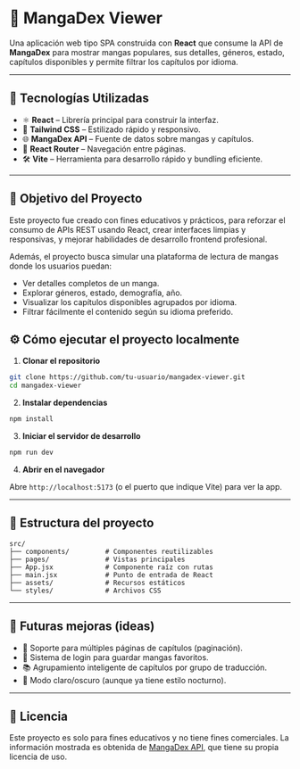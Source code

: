 # 📘 MangaDex Viewer

Una aplicación web tipo SPA construida con **React** que consume la API de **MangaDex** para mostrar mangas populares, sus detalles, géneros, estado, capítulos disponibles y permite filtrar los capítulos por idioma.

---

## 🚀 Tecnologías Utilizadas

- ⚛️ **React** – Librería principal para construir la interfaz.
- 🎨 **Tailwind CSS** – Estilizado rápido y responsivo.
- 🌐 **MangaDex API** – Fuente de datos sobre mangas y capítulos.
- 🧭 **React Router** – Navegación entre páginas.
- 🛠️ **Vite** – Herramienta para desarrollo rápido y bundling eficiente.

---

## 🎯 Objetivo del Proyecto

Este proyecto fue creado con fines educativos y prácticos, para reforzar el consumo de APIs REST usando React, crear interfaces limpias y responsivas, y mejorar habilidades de desarrollo frontend profesional.

Además, el proyecto busca simular una plataforma de lectura de mangas donde los usuarios puedan:

- Ver detalles completos de un manga.
- Explorar géneros, estado, demografía, año.
- Visualizar los capítulos disponibles agrupados por idioma.
- Filtrar fácilmente el contenido según su idioma preferido.


## ⚙️ Cómo ejecutar el proyecto localmente

1. **Clonar el repositorio**

```bash
git clone https://github.com/tu-usuario/mangadex-viewer.git
cd mangadex-viewer
```

2. **Instalar dependencias**

```bash
npm install
```

3. **Iniciar el servidor de desarrollo**

```bash
npm run dev
```

4. **Abrir en el navegador**

Abre `http://localhost:5173` (o el puerto que indique Vite) para ver la app.

---

## 📂 Estructura del proyecto

```
src/
├── components/         # Componentes reutilizables 
├── pages/              # Vistas principales 
├── App.jsx             # Componente raíz con rutas
├── main.jsx            # Punto de entrada de React
├── assets/             # Recursos estáticos
└── styles/             # Archivos CSS 
```

---

## 🔮 Futuras mejoras (ideas)

- 🧾 Soporte para múltiples páginas de capítulos (paginación).
- 👥 Sistema de login para guardar mangas favoritos.
- 📚 Agrupamiento inteligente de capítulos por grupo de traducción.
- 🌙 Modo claro/oscuro (aunque ya tiene estilo nocturno).

---

## 📜 Licencia

Este proyecto es solo para fines educativos y no tiene fines comerciales. La información mostrada es obtenida de [MangaDex API](https://api.mangadex.org/), que tiene su propia licencia de uso.

